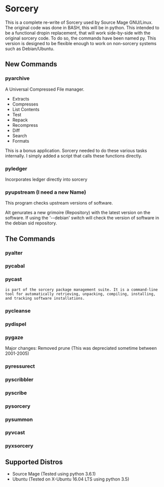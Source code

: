 # Sorcery

This is a complete re-write of Sorcery used by Source Mage GNU/Linux.  The original code was done in BASH, this will be in python.  This intended to be a functional dropin replacement, that will work side-by-side with the original sorcery code.  To do so, the commands have been named py<command>.  This version is designed to be flexible enough to work on non-sorcery systems such as Debian/Ubuntu.

## New Commands

### pyarchive

A Universal Compressed File manager.
- Extracts
- Compresses
- List Contents
- Test
- Repack
- Recompress
- Diff
- Search
- Formats

This is a bonus application.  Sorcery needed to do these various tasks internally.  I simply added a script that calls these functions directly.

### pyledger

Incorporates ledger directly into sorcery

### pyupstream (I need a new Name)

This program checks upstream versions of software.

Alt genurates a new grimoire (Repository) with the latest version on the software.  If using the '--debian' switch will check the version of software in the debian sid repository.

## The Commands

### pyalter

### pycabal

### pycast
    is part of the sorcery package management suite. It is a command-line
    tool for automatically retrieving, unpacking, compiling, installing,
    and tracking software installations.

### pycleanse

### pydispel

### pygaze

Major changes: Removed prune (This was depreciated sometime between 2001-2005)

### pyressurect

### pyscribbler

### pyscribe

### pysorcery

### pysummon

### pyvcast

### pyxsorcery

## Supported Distros
- Source Mage (Tested using python 3.6.1)
- Ubuntu (Tested on X-Ubuntu 16.04 LTS using python 3.5)
